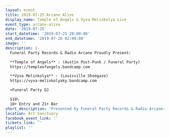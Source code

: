 ```yaml
---
layout: event
title: 2019-07-25 Arcane Alive
display_name: Temple of Angels & Vyva Melinkolya Live
event_type: arcane-alive
date: '2019-07-25'
start_datetime: '2019-07-25 20:00:00'
end_datetime: '2019-07-26 02:00:00'
image: ''
description: |-
  Funeral Party Records & Radio Arcane Proudly Present:

  **Temple of Angels** : (Austin Post-Punk / Funeral Party)
  https://templeofangels.bandcamp.com

  **Vyva Melinkolya** : (Louisville Shoegaze)
  https://vyva-melinkolyaky.bandcamp.com

  +Funeral Party DJ

  $10\
  18+ Entry and 21+ Bar
short_description: 'Presented by Funeral Party Records & Radio Arcane: Temple of Angels & Vyva Melinkolya Live'
location: Art Sanctuary
facebook_event_link: ''
tickets_link: ''
playlist: ''
---
```

